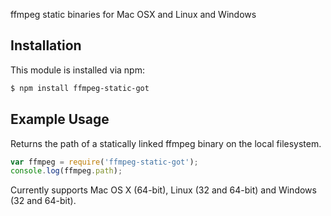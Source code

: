 ffmpeg static binaries for Mac OSX and Linux and Windows

## Installation

This module is installed via npm:

``` bash
$ npm install ffmpeg-static-got
```

## Example Usage

Returns the path of a statically linked ffmpeg binary on the local filesystem.

``` js
var ffmpeg = require('ffmpeg-static-got');
console.log(ffmpeg.path);
```

Currently supports Mac OS X (64-bit), Linux (32 and 64-bit) and Windows
(32 and 64-bit).
